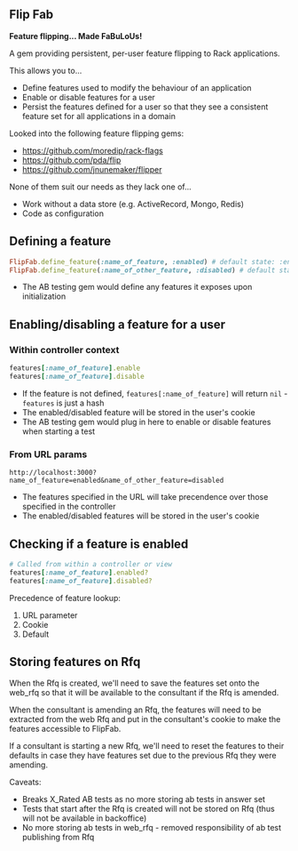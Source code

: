 Flip Fab
--------

**Feature flipping... Made FaBuLoUs!**

A gem providing persistent, per-user feature flipping to Rack applications.

This allows you to...

* Define features used to modify the behaviour of an application
* Enable or disable features for a user
* Persist the features defined for a user so that they see a consistent feature set for all applications in a domain

Looked into the following feature flipping gems:

- https://github.com/moredip/rack-flags
- https://github.com/pda/flip
- https://github.com/jnunemaker/flipper

None of them suit our needs as they lack one of...

* Work without a data store (e.g. ActiveRecord, Mongo, Redis)
* Code as configuration

## Defining a feature

```ruby
FlipFab.define_feature(:name_of_feature, :enabled) # default state: :enabled
FlipFab.define_feature(:name_of_other_feature, :disabled) # default state: :disabled
```

* The AB testing gem would define any features it exposes upon initialization

## Enabling/disabling a feature for a user

### Within controller context

```ruby
features[:name_of_feature].enable
features[:name_of_feature].disable
```

* If the feature is not defined, `features[:name_of_feature]` will return `nil` - `features` is just a hash
* The enabled/disabled feature will be stored in the user's cookie
* The AB testing gem would plug in here to enable or disable features when starting a test

### From URL params

`http://localhost:3000?name_of_feature=enabled&name_of_other_feature=disabled`

* The features specified in the URL will take precendence over those specified in the controller
* The enabled/disabled features will be stored in the user's cookie

## Checking if a feature is enabled

```ruby
# Called from within a controller or view
features[:name_of_feature].enabled?
features[:name_of_feature].disabled?
```

Precedence of feature lookup:

1. URL parameter
1. Cookie
1. Default

## Storing features on Rfq

When the Rfq is created, we'll need to save the features set onto the web_rfq so that it will be available to the consultant if the Rfq is amended.

When the consultant is amending an Rfq, the features will need to be extracted from the web Rfq and put in the consultant's cookie to make the features accessible to FlipFab.

If a consultant is starting a new Rfq, we'll need to reset the features to their defaults in case they have features set due to the previous Rfq they were amending.

Caveats:

- Breaks X_Rated AB tests as no more storing ab tests in answer set
- Tests that start after the Rfq is created will not be stored on Rfq (thus will not be available in backoffice)
- No more storing ab tests in web_rfq - removed responsibility of ab test publishing from Rfq
